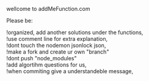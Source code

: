 wellcome to addMeFunction.com    
  
Please be:  
                
!organized, add another solutions under the functions,  
!use comment line for extra explanation,  
!dont touch the nodemon jsonlock json,  
!make a fork and create ur own "branch"  
!dont push "node_modules"  
!add algortihm questions for us,  
!when commiting give a understandeble message,  
